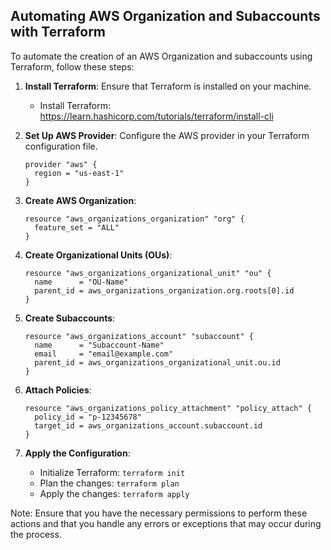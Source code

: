 ## Automating AWS Organization and Subaccounts with Terraform

To automate the creation of an AWS Organization and subaccounts using Terraform, follow these steps:

1. **Install Terraform**: Ensure that Terraform is installed on your machine.
    - Install Terraform: https://learn.hashicorp.com/tutorials/terraform/install-cli

2. **Set Up AWS Provider**: Configure the AWS provider in your Terraform configuration file.
    ```hcl
    provider "aws" {
      region = "us-east-1"
    }
    ```

3. **Create AWS Organization**:
    ```hcl
    resource "aws_organizations_organization" "org" {
      feature_set = "ALL"
    }
    ```

4. **Create Organizational Units (OUs)**:
    ```hcl
    resource "aws_organizations_organizational_unit" "ou" {
      name      = "OU-Name"
      parent_id = aws_organizations_organization.org.roots[0].id
    }
    ```

5. **Create Subaccounts**:
    ```hcl
    resource "aws_organizations_account" "subaccount" {
      name      = "Subaccount-Name"
      email     = "email@example.com"
      parent_id = aws_organizations_organizational_unit.ou.id
    }
    ```

6. **Attach Policies**:
    ```hcl
    resource "aws_organizations_policy_attachment" "policy_attach" {
      policy_id = "p-12345678"
      target_id = aws_organizations_account.subaccount.id
    }
    ```

7. **Apply the Configuration**:
    - Initialize Terraform: `terraform init`
    - Plan the changes: `terraform plan`
    - Apply the changes: `terraform apply`

Note: Ensure that you have the necessary permissions to perform these actions and that you handle any errors or exceptions that may occur during the process.

